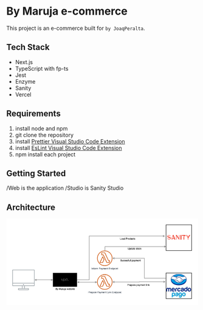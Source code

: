 # By Maruja e-commerce

This project is an e-commerce built for `by JoaqPeralta`.

## Tech Stack

- Next.js
- TypeScript with fp-ts
- Jest
- Enzyme
- Sanity
- Vercel

## Requirements

1. install node and npm
2. git clone the repository
3. install [Prettier Visual Studio Code Extension](https://prettier.io/)
4. install [EsLint Visual Studio Code Extension](https://marketplace.visualstudio.com/items?itemName=dbaeumer.vscode-eslint)
5. npm install each project

## Getting Started

/Web is the application
/Studio is Sanity Studio

## Architecture

![Architecture Diagram](./architecture-diagram.png)
